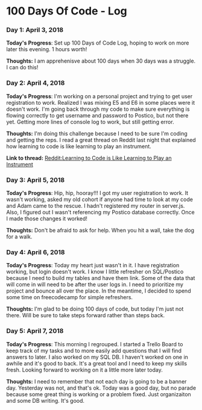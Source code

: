 # 100 Days Of Code - Log

### Day 1: April 3, 2018
<!-- ##### (delete me or comment me out) -->

**Today's Progress**: Set up 100 Days of Code Log, hoping to work on more later this evening.  1 hours worth!

**Thoughts:** I am apprehenisve about 100 days when 30 days was a struggle.  I can do this!

### Day 2: April 4, 2018
<!-- ##### (delete me or comment me out) -->

**Today's Progress**: I'm working on a personal project and trying to get user registration to work.  Realized I was mixing E5 and E6 in some places were it doesn't work.  I'm going back through my code to make sure everything is flowing correctly to get username and password to Postico, but not there yet.  Getting more lines of console log to work, but still getting error.

**Thoughts:** I'm doing this challenge because I need to be sure I'm coding and getting the reps.  I read a great thread on Reddit last night that explained how learning to code is like learning to play an instrument.  

**Link to thread:** [Reddit:Learning to Code is Like Learning to Play an Instrument](https://www.reddit.com/r/learnprogramming/comments/89ccke/are_some_people_just_not_cut_for_programming_ive/?st=JFKIOULM&sh=e7439966)

### Day 3: April 5, 2018

**Today's Progress**: Hip, hip, hooray!!!  I got my user registration to work.  It wasn't working, asked my old cohort if anyone had time to look at my code and Adam came to the rescue.  I hadn't registered my router in server.js.  Also, I figured out I wasn't referencing my Postico database correctly.  Once I made those changes it worked!

**Thoughts:** Don't be afraid to ask for help.  When you hit a wall, take the dog for a walk.

### Day 4: April 6, 2018

**Today's Progress**: Today my heart just wasn't in it.  I have registration working, but login doesn't work.  I know I little refresher on SQL/Postico because I need to build my tables and have them link.  Some of the data that will come in will need to be after the user logs in.  I need to prioritize my project and bounce all over the place.  In the meantime, I decided to spend some time on freecodecamp for simple refreshers.

**Thoughts:** I'm glad to be doing 100 days of code, but today I'm just not there.  Will be sure to take steps forward rather than steps back.

### Day 5: April 7, 2018

**Today's Progress**: This morning I regrouped.  I started a Trello Board to keep track of my tasks and to more easily add questions that I will find answers to later.  I also worked on my SQL DB.  I haven't worked on one in awhile and it's good to back.  It's a great tool and I need to keep my skills fresh.  Looking forward to working on it a little more later today.

**Thoughts:** I need to remember that not each day is going to be a banner day.  Yesterday was not, and that's ok.  Today was a good day, but no parade because some great thing is working or a problem fixed.  Just organizaiton and some DB writing.  It's good.